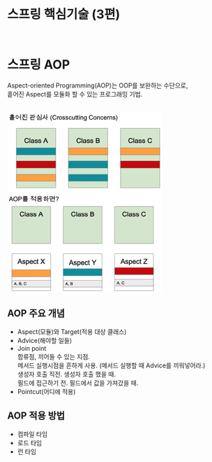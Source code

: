 # 스프링 핵심기술 (3편)
<br/>

# 스프링 AOP
Aspect-oriented Programming(AOP)는 OOP를 보완하는 수단으로, <br/>
흩어진 Aspect를 모듈화 할 수 있는 프로그래밍 기법. <br/>
<br/>

![aop](./images/aop.png)<br/>

## AOP 주요 개념
- Aspect(모듈)와 Target(적용 대상 클래스)<br/>
- Advice(해야할 일들)<br/>
- Join point<br/>
합류점, 끼어들 수 있는 지점.<br/>
메서드 실행시점을 흔하게 사용. (메서드 실행할 때 Advice를 끼워넣어라.)<br/>
생성자 호출 직전. 생성자 호출 했을 때.<br/>
필드에 접근하기 전. 필드에서 값을 가져갔을 때.<br/>
- Pointcut(어디에 적용)<br/>

## AOP 적용 방법
- 컴파일 타임<br/>
- 로드 타임<br/>
- 런 타임<br/>

<br/><br/>

